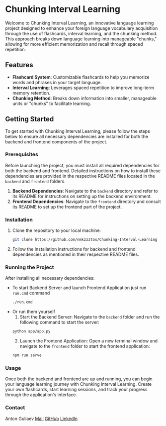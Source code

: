 # Chunking Interval Learning

Welcome to Chunking Interval Learning, an innovative language learning project designed to enhance your foreign language vocabulary acquisition through the use of flashcards, interval learning, and the chunking method. This approach breaks down language learning into manageable "chunks," allowing for more efficient memorization and recall through spaced repetition.

## Features

- **Flashcard System**: Customizable flashcards to help you memorize words and phrases in your target language.
- **Interval Learning**: Leverages spaced repetition to improve long-term memory retention.
- **Chunking Method**: Breaks down information into smaller, manageable units or "chunks" to facilitate learning.

## Getting Started

To get started with Chunking Interval Learning, please follow the steps below to ensure all necessary dependencies are installed for both the backend and frontend components of the project.

### Prerequisites

Before launching the project, you must install all required dependencies for both the backend and frontend. Detailed instructions on how to install these dependencies are provided in the respective README files located in the `backend` and `frontend` folders.

1. **Backend Dependencies**: Navigate to the `backend` directory and refer to its README for instructions on setting up the backend environment.
2. **Frontend Dependencies**: Navigate to the `frontend` directory and consult its README to set up the frontend part of the project.

### Installation

1. Clone the repository to your local machine:
   ```bash
   git clone https://github.com/nmkzzztos/Chunking-Interval-Learning
   ```
2. Follow the installation instructions for backend and frontend dependencies as mentioned in their respective README files.

### Running the Project
After installing all necessary dependencies:

* To start Backend Server and launch Frontend Application just run `run.cmd` command
    ```bash
    ./run.cmd
    ```
* Or run them yourself
    1. Start the Backend Server:
    Navigate to the `backend` folder and run the following command to start the server:
    ```bash
    python app/app.py
    ```
    2. Launch the Frontend Application:
    Open a new terminal window and navigate to the `frontend` folder to start the frontend application:
    ```bash
    npm run serve
    ```

### Usage
Once both the backend and frontend are up and running, you can begin your language learning journey with Chunking Interval Learning. Create your own flashcards, start learning sessions, and track your progress through the application's interface.

### Contact

Anton Guliaev
[Mail](nmkzzztos@gmail.com)
[GitHub](https://github.com/nmkzzztos)
[LinkedIn](https://www.linkedin.com/in/nmkzzztos/)

